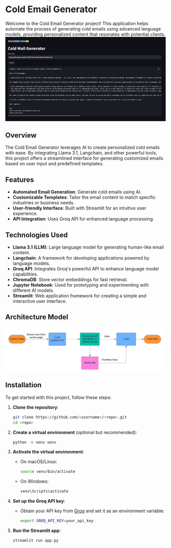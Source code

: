 # Cold Email Generator
Welcome to the Cold Email Generator project! This application helps automate the process of generating cold emails using advanced language models, providing personalized content that resonates with potential clients.
![alt text](op.png)

## Overview
The Cold Email Generator leverages AI to create personalized cold emails with ease. By integrating Llama 3.1, Langchain, and other powerful tools, this project offers a streamlined interface for generating customized emails based on user input and predefined templates.

## Features
- **Automated Email Generation**: Generate cold emails using AI.
- **Customizable Templates**: Tailor the email content to match specific industries or business needs.
- **User-friendly Interface**: Built with Streamlit for an intuitive user experience.
- **API Integration**: Uses Groq API for enhanced language processing.

## Technologies Used
- **Llama 3.1 (LLM)**: Large language model for generating human-like email content.
- **Langchain**: A framework for developing applications powered by language models.
- **Groq API**: Integrates Groq's powerful API to enhance language model capabilities.
- **ChromaDB**: Store vector embeddings for fast retrieval.
- **Jupyter Notebook**: Used for prototyping and experimenting with different AI models.
- **Streamlit**: Web application framework for creating a simple and interactive user interface.

## Architecture Model
![Alt text](flow_Diag.jpeg)

## Installation
To get started with this project, follow these steps:

1. **Clone the repository**:
   ```bash
   git clone https://github.com/<username>/<repo>.git
   cd <repo>

2. **Create a virtual environment** (optional but recommended):
   ```bash
   python -m venv venv

3. **Activate the virtual environment**:
   - On macOS/Linux:
     ```bash
     source venv/bin/activate
     ```
   - On Windows:
     ```bash
     venv\Scripts\activate
     ```
     
4. **Set up the Groq API key**:
   - Obtain your API key from [Groq](https://console.groq.com/docs/quickstart) and set it as an environment variable:
     ```bash
     export GROQ_API_KEY=your_api_key
     ```
5. **Run the Streamlit app**:
   ```bash
   streamlit run app.py
